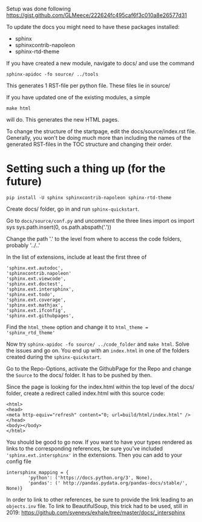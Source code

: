 Setup was done following https://gist.github.com/GLMeece/222624fc495caf6f3c010a8e26577d31

To update the docs you might need to have these packages installed:
* sphinx
* sphinxcontrib-napoleon
* sphinx-rtd-theme

If you have created a new module, navigate to docs/ and use the command

    sphinx-apidoc -fo source/ ../tools

This generates 1 RST-file per python file. These files lie in source/

If you have updated one of the existing modules, a simple

    make html

will do. This generates the new HTML pages.

To change the structure of the startpage, edit the docs/source/index.rst file. Generally, you won't be doing much more than including the names of the generated RST-files in the TOC structure and changing their order.

# Setting such a thing up (for the future)

    pip install -U sphinx sphinxcontrib-napoleon sphinx-rtd-theme

Create docs/ folder, go in and run `sphinx-quickstart`.

Go to `docs/source/conf.py` and uncomment the three lines
    import os
    import sys
    sys.path.insert(0, os.path.abspath('.'))

Change the path '.' to the level from where to access the code folders, probably '../..'

In the list of extensions, include at least the first three of

    'sphinx.ext.autodoc',
    'sphinxcontrib.napoleon'
    'sphinx.ext.viewcode',
    'sphinx.ext.doctest',
    'sphinx.ext.intersphinx',
    'sphinx.ext.todo',
    'sphinx.ext.coverage',
    'sphinx.ext.mathjax',
    'sphinx.ext.ifconfig',
    'sphinx.ext.githubpages',

Find the `html_theme` option and change it to `html_theme = 'sphinx_rtd_theme'`

Now try `sphinx-apidoc -fo source/ ../code_folder` and `make html`. Solve the issues and go on. You end up with an `index.html` in one of the folders created during the `sphinx-quickstart`.

Go to the Repo-Options, activate the GithubPage for the Repo and change the `Source` to the docs/ folder. It has to be pushed by then.

Since the page is looking for the index.html within the top level of the docs/ folder, create a redirect called index.html with this source code:

    <html>
    <head>
    <meta http-equiv="refresh" content="0; url=build/html/index.html" />
    </head>
    <body></body>
    </html>

You should be good to go now. If you want to have your types rendered as links to the corresponding references, be sure you've included `'sphinx.ext.intersphinx'` in the extensions. Then you can add to your config file

    intersphinx_mapping = {
            'python': ('https://docs.python.org/3', None),
            'pandas': (' http://pandas.pydata.org/pandas-docs/stable/', None)}

In order to link to other references, be sure to provide the link leading to an `objects.inv` file. To link to BeautifulSoup, this trick had to be used, still in 2019: https://github.com/svenevs/exhale/tree/master/docs/_intersphinx
